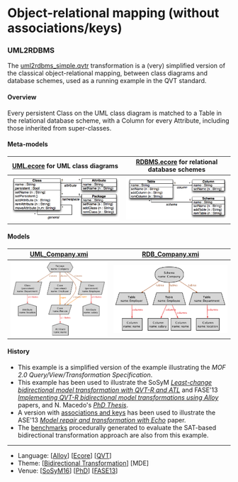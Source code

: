 # Object-relational mapping (without associations/keys) 

### UML2RDBMS
The [uml2rdbms_simple.qvtr](Resources/uml2rdbms_simple.qvtr) transformation is a (very) simplified version of the classical object-relational mapping, between class diagrams and database schemes, used as a running example in the QVT standard.

#### Overview
Every persistent Class on the UML class diagram is matched to a Table in the relational database scheme, with a Column for every Attribute, including those inherited from super-classes.

#### Meta-models
| [UML.ecore](Resources/UML.ecore) for UML class diagrams | [RDBMS.ecore](Resources/RDBMS.ecore) for relational database schemes |
| --- | --- |
| <img src="Resources/images/UML_metamodel.png" alt="UML metamodel" width="400px"> | <img src="Resources/images/RDB_metamodel.png" alt="RDBMS metamodel" width="350px"> |

#### Models
| [UML_Company.xmi](Resources/UML_Company.xmi) | [RDB_Company.xmi](Resources/RDB_Company.xmi) |
| --- | --- |
| <img src="Resources/images/UML_company.png" alt="UML company" width="350px" align="middle"/> | <img src="Resources/images/RDB_company.png" alt="RDB company" width="450px" align="middle"/> |

#### History
* This example is a simplified version of the example illustrating the *MOF 2.0 Query/View/Transformation Specification*. 
* This example has been used to illustrate the SoSyM *[Least-change bidirectional model transformation with QVT-R and ATL](http://nmacedo.github.io/pubs.html#sosym16)* and FASE'13 *[Implementing QVT-R bidirectional model transformations using Alloy](http://nmacedo.github.io/pubs.html#fase13)* papers, and N. Macedo's *[PhD Thesis](http://nmacedo.github.io/pubs.html#phd14)*.
* A version with [associations and keys](../CD2DBS_keys) has been used to illustrate the ASE'13 *[Model repair and transformation with Echo](http://nmacedo.github.io/pubs.html#ase13)* paper.
* The [benchmarks](Resources/Benchmarks) procedurally generated to evaluate the SAT-based bidirectional transformation approach are also from this example.

<!-- Warning: resource URIs -->

---

* Language: [[Alloy](https://github.com/nmacedo/MSV/wiki/By-Language#alloy)] [[Ecore](https://github.com/nmacedo/MSV/wiki/By-Language#ecore)] [[QVT](https://github.com/nmacedo/MSV/wiki/By-Language#qvt)]
* Theme: [[Bidirectional Transformation](https://github.com/nmacedo/MSV/wiki/By-Theme#bidirectional-transformation)] [MDE]
* Venue: [[SoSyM16](https://github.com/nmacedo/MSV/wiki/By-Venue#sosym16)] [[PhD](https://github.com/nmacedo/MSV/wiki/By-Venue#phd14)] [[FASE13](https://github.com/nmacedo/MSV/wiki/By-Venue#fase13)]
